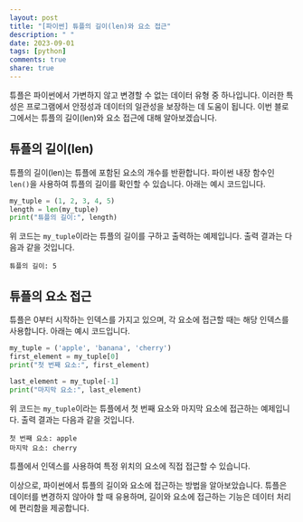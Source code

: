 ```yaml
---
layout: post
title: "[파이썬] 튜플의 길이(len)와 요소 접근"
description: " "
date: 2023-09-01
tags: [python]
comments: true
share: true
---
```


튜플은 파이썬에서 가변하지 않고 변경할 수 없는 데이터 유형 중 하나입니다. 이러한 특성은 프로그램에서 안정성과 데이터의 일관성을 보장하는 데 도움이 됩니다. 이번 블로그에서는 튜플의 길이(len)와 요소 접근에 대해 알아보겠습니다.

## 튜플의 길이(len)

튜플의 길이(len)는 튜플에 포함된 요소의 개수를 반환합니다. 파이썬 내장 함수인 `len()`을 사용하여 튜플의 길이를 확인할 수 있습니다. 아래는 예시 코드입니다.

```python
my_tuple = (1, 2, 3, 4, 5)
length = len(my_tuple)
print("튜플의 길이:", length)
```

위 코드는 `my_tuple`이라는 튜플의 길이를 구하고 출력하는 예제입니다. 출력 결과는 다음과 같을 것입니다.

```
튜플의 길이: 5
```

## 튜플의 요소 접근

튜플은 0부터 시작하는 인덱스를 가지고 있으며, 각 요소에 접근할 때는 해당 인덱스를 사용합니다. 아래는 예시 코드입니다.

```python
my_tuple = ('apple', 'banana', 'cherry')
first_element = my_tuple[0]
print("첫 번째 요소:", first_element)

last_element = my_tuple[-1]
print("마지막 요소:", last_element)
```

위 코드는 `my_tuple`이라는 튜플에서 첫 번째 요소와 마지막 요소에 접근하는 예제입니다. 출력 결과는 다음과 같을 것입니다.

```
첫 번째 요소: apple
마지막 요소: cherry
```

튜플에서 인덱스를 사용하여 특정 위치의 요소에 직접 접근할 수 있습니다.

이상으로, 파이썬에서 튜플의 길이와 요소에 접근하는 방법을 알아보았습니다. 튜플은 데이터를 변경하지 않아야 할 때 유용하며, 길이와 요소에 접근하는 기능은 데이터 처리에 편리함을 제공합니다.